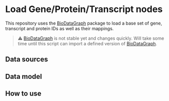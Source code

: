 # Load Gene/Protein/Transcript nodes

This repository uses the [BioDataGraph](https://github.com/kaiserpreusse/biodatagraph) package 
to load a base set of gene, transcript and protein IDs as well as their mappings.

> :warning: [BioDataGraph](https://github.com/kaiserpreusse/biodatagraph) is not stable yet and changes quickly. Will
>take some time until this script can import a defined version of [BioDataGraph](https://github.com/kaiserpreusse/biodatagraph). 

## Data sources

## Data model

## How to use